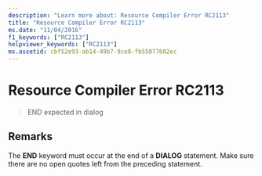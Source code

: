 ```yaml
---
description: "Learn more about: Resource Compiler Error RC2113"
title: "Resource Compiler Error RC2113"
ms.date: "11/04/2016"
f1_keywords: ["RC2113"]
helpviewer_keywords: ["RC2113"]
ms.assetid: cbf52e93-ab14-49b7-9ce8-fb55877602ec
---
```

# Resource Compiler Error RC2113

> END expected in dialog

## Remarks

The **END** keyword must occur at the end of a **DIALOG** statement. Make sure there are no open quotes left from the preceding statement.
